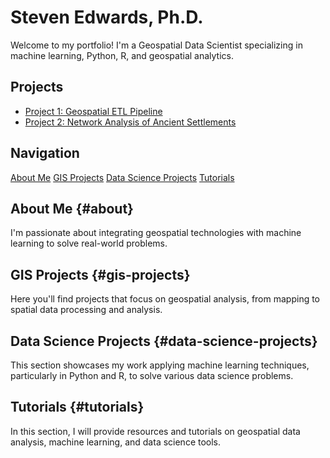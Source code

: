 # Steven Edwards, Ph.D.

Welcome to my portfolio! I'm a Geospatial Data Scientist specializing in machine learning, Python, R, and geospatial analytics.

## Projects
- [Project 1: Geospatial ETL Pipeline](https://github.com/username/project-1)
- [Project 2: Network Analysis of Ancient Settlements](https://github.com/username/project-2)

## Navigation

<div class="buttons">
  <a href="#about" class="button">About Me</a>
  <a href="#gis-projects" class="button">GIS Projects</a>
  <a href="#data-science-projects" class="button">Data Science Projects</a>
  <a href="#tutorials" class="button">Tutorials</a>
</div>

## About Me {#about}
I'm passionate about integrating geospatial technologies with machine learning to solve real-world problems.

## GIS Projects {#gis-projects}
Here you'll find projects that focus on geospatial analysis, from mapping to spatial data processing and analysis.

## Data Science Projects {#data-science-projects}
This section showcases my work applying machine learning techniques, particularly in Python and R, to solve various data science problems.

## Tutorials {#tutorials}
In this section, I will provide resources and tutorials on geospatial data analysis, machine learning, and data science tools.
